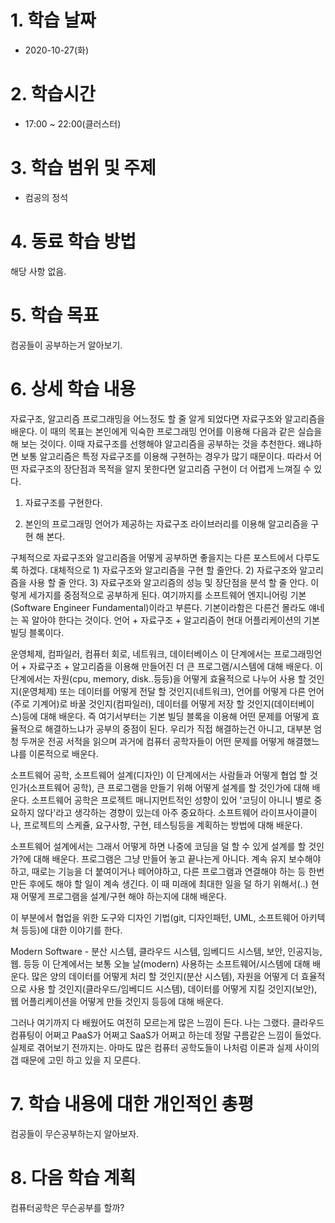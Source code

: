 # 1. 학습 날짜

* 2020-10-27(화)

# 2. 학습시간

* 17:00 ~ 22:00(클러스터)

# 3. 학습 범위 및 주제

* 컴공의 정석

# 4. 동료 학습 방법

해당 사항 없음.

# 5. 학습 목표

컴공들이 공부하는거 알아보기.

# 6. 상세 학습 내용
자료구조, 알고리즘
 프로그래밍을 어느정도 할 줄 알게 되었다면 자료구조와 알고리즘을 배운다. 이 때의 목표는 본인에게 익숙한 프로그래밍 언어를 이용해 다음과 같은 실습을 해 보는 것이다. 이때 자료구조를 선행해야 알고리즘을 공부하는 것을 추천한다. 왜냐하면 보통 알고리즘은 특정 자료구조를 이용해 구현하는 경우가 많기 때문이다. 따라서 어떤 자료구조의 장단점과 목적을 알지 못한다면 알고리즘 구현이 더 어렵게 느껴질 수 있다.

1. 자료구조를 구현한다.

2. 본인의 프로그래밍 언어가 제공하는 자료구조 라이브러리를 이용해 알고리즘을 구현 해 본다.

구체적으로 자료구조와 알고리즘을 어떻게 공부하면 좋을지는 다른 포스트에서 다루도록 하겠다. 대체적으로 1) 자료구조와 알고리즘을 구현 할 줄안다. 2) 자료구조와 알고리즘을 사용 할 줄 안다. 3) 자료구조와 알고리즘의 성능 및 장단점을 분석 할 줄 안다. 이렇게 세가지를 중점적으로 공부하게 된다. 여기까지를 소프트웨어 엔지니어링 기본(Software Engineer Fundamental)이라고 부른다. 기본이라함은 다른건 몰라도 얘네는 꼭 알아야 한다는 것이다. 언어 + 자료구조 + 알고리즘이 현대 어플리케이션의 기본 빌딩 블록이다.


운영체제, 컴파일러, 컴퓨터 회로, 네트워크, 데이터베이스
 이 단계에서는 프로그래밍언어 + 자료구조 + 알고리즘을 이용해 만들어진 더 큰 프로그램/시스템에 대해 배운다. 이 단계에서는 자원(cpu, memory, disk..등등)을 어떻게 효율적으로 나누어 사용 할 것인지(운영체제) 또는 데이터를 어떻게 전달 할 것인지(네트워크), 언어를 어떻게 다른 언어(주로 기계어)로 바꿀 것인지(컴파일러), 데이터를 어떻게 저장 할 것인지(데이터베이스)등에 대해 배운다. 즉 여기서부터는 기본 빌딩 블록을 이용해 어떤 문제를 어떻게 효율적으로 해결하느냐가 공부의 중점이 된다. 우리가 직접 해결하는건 아니고, 대부분 엄청 두꺼운 전공 서적을 읽으며 과거에 컴퓨터 공학자들이 어떤 문제를 어떻게 해결했느냐를 이론적으로 배운다.



소프트웨어 공학, 소프트웨어 설계(디자인)
 이 단계에서는 사람들과 어떻게 협업 할 것인가(소프트웨어 공학), 큰 프로그램을 만들기 위해 어떻게 설계를 할 것인가에 대해 배운다. 소프트웨어 공학은 프로젝트 매니지먼트적인 성향이 있어 '코딩이 아니니 별로 중요하지 않다'라고 생각하는 경향이 있는데 아주 중요하다. 소프트웨어 라이프사이클이나, 프로젝트의 스케쥴, 요구사항, 구현, 테스팅등을 계획하는 방법에 대해 배운다. 

소프트웨어 설계에서는 그래서 어떻게 하면 나중에 코딩을 덜 할 수 있게 설계를 할 것인가?에 대해 배운다. 프로그램은 그냥 만들어 놓고 끝나는게 아니다. 계속 유지 보수해야하고, 때로는 기능을 더 붙여이거나 떼어야하고, 다른 프로그램과 연결해야 하는 등 한번 만든 후에도 해야 할 일이 계속 생긴다. 이 때 미래에 최대한 일을 덜 하기 위해서(..) 현재 어떻게 프로그램을 설계/구현 해야 하는지에 대해 배운다. 

이 부분에서 협업을 위한 도구와 디자인 기법(git, 디자인패턴, UML, 소프트웨어 아키텍쳐 등등)에 대한 이야기를 한다.


Modern Software - 분산 시스템, 클라우드 시스템, 임베디드 시스템, 보안, 인공지능, 웹. 등등
 이 단계에서는 보통 오늘 날(modern) 사용하는 소프트웨어/시스템에 대해 배운다. 많은 양의 데이터를 어떻게 처리 할 것인지(분산 시스템), 자원을 어떻게 더 효율적으로 사용 할 것인지(클라우드/임베디드 시스템), 데이터를 어떻게 지킬 것인지(보안), 웹 어플리케이션을 어떻게 만들 것인지 등등에 대해 배운다. 

 그러나 여기까지 다 배웠어도 여전히 모르는게 많은 느낌이 든다. 나는 그랬다. 클라우드 컴퓨팅이 어쩌고 PaaS가 어쩌고 SaaS가 어쩌고 하는데 정말 구름같은 느낌이 들었다. 실제로 겪어보기 전까지는. 아마도 많은 컴퓨터 공학도들이 나처럼 이론과 실제 사이의 갭 때문에 고민 하고 있을 지 모른다.



# 7. 학습 내용에 대한 개인적인 총평
컴공들이 무슨공부하는지 알아보자.

# 8. 다음 학습 계획
컴퓨터공학은 무슨공부를 할까?